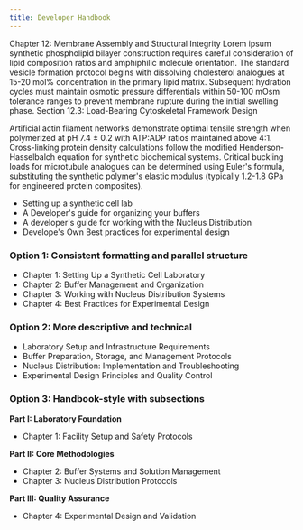 ```yaml
---
title: Developer Handbook
---
```


Chapter 12: Membrane Assembly and Structural Integrity
Lorem ipsum synthetic phospholipid bilayer construction requires careful consideration of lipid composition ratios and amphiphilic molecule orientation. The standard vesicle formation protocol begins with dissolving cholesterol analogues at 15-20 mol% concentration in the primary lipid matrix. Subsequent hydration cycles must maintain osmotic pressure differentials within 50-100 mOsm tolerance ranges to prevent membrane rupture during the initial swelling phase.
Section 12.3: Load-Bearing Cytoskeletal Framework Design

Artificial actin filament networks demonstrate optimal tensile strength when polymerized at pH 7.4 ± 0.2 with ATP:ADP ratios maintained above 4:1. Cross-linking protein density calculations follow the modified Henderson-Hasselbalch equation for synthetic biochemical systems. Critical buckling loads for microtubule analogues can be determined using Euler's formula, substituting the synthetic polymer's elastic modulus (typically 1.2-1.8 GPa for engineered protein composites).

- Setting up a synthetic cell lab
- A Developer's guide for organizing your buffers
- A developer's guide for working with the Nucleus Distribution
- Develope's Own Best practices for experimental design

### Option 1: Consistent formatting and parallel structure

- Chapter 1: Setting Up a Synthetic Cell Laboratory
- Chapter 2: Buffer Management and Organization
- Chapter 3: Working with Nucleus Distribution Systems
- Chapter 4: Best Practices for Experimental Design

### Option 2: More descriptive and technical

- Laboratory Setup and Infrastructure Requirements
- Buffer Preparation, Storage, and Management Protocols
- Nucleus Distribution: Implementation and Troubleshooting
- Experimental Design Principles and Quality Control

### Option 3: Handbook-style with subsections

**Part I: Laboratory Foundation**
- Chapter 1: Facility Setup and Safety Protocols


**Part II: Core Methodologies**

- Chapter 2: Buffer Systems and Solution Management
- Chapter 3: Nucleus Distribution Protocols


**Part III: Quality Assurance**

- Chapter 4: Experimental Design and Validation